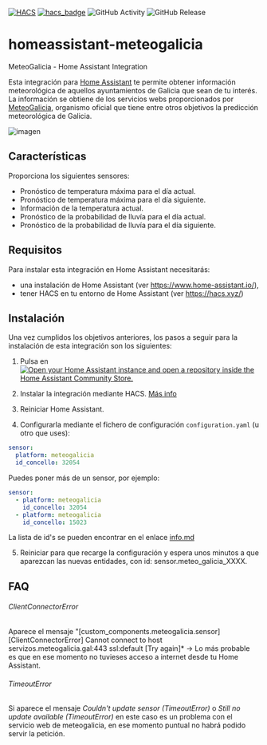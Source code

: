 [![HACS](https://img.shields.io/badge/HACS-Default-orange.svg)](https://hacs.xyz)
[![hacs_badge](https://img.shields.io/badge/HACS-Custom-41BDF5.svg)](https://github.com/hacs/integration)
![GitHub Activity](https://img.shields.io/github/commit-activity/m/danieldiazi/homeassistant-meteogalicia?label=commits)
![GitHub Release](https://img.shields.io/github/v/release/danieldiazi/homeassistant-meteogalicia)

# homeassistant-meteogalicia
MeteoGalicia - Home Assistant Integration

Esta integración para [Home Assistant](https://www.home-assistant.io/) te permite obtener información meteorológica de aquellos ayuntamientos de Galicia que sean de tu interés. La información se obtiene de los servicios webs proporcionados por [MeteoGalicia](https://www.meteogalicia.gal/), organismo oficial que tiene entre otros objetivos la predicción meteorológica de Galicia.

![imagen](https://user-images.githubusercontent.com/3638478/191593829-b1ad8bec-b456-4023-9d4d-0e17796d27cc.png)

## Características

Proporciona los siguientes sensores:

* Pronóstico de temperatura máxima para el día actual.
* Pronóstico de temperatura máxima para el día siguiente.
* Información de la temperatura actual.
* Pronóstico de la probabilidad de lluvía para el día actual.
* Pronóstico de la probabilidad de lluvía para el día siguiente.


## Requisitos

Para instalar esta integración en Home Assistant necesitarás:

* una instalación de Home Assistant (ver <https://www.home-assistant.io/>),
* tener HACS en tu entorno de Home Assistant (ver <https://hacs.xyz/>)


## Instalación
Una vez cumplidos los objetivos anteriores, los pasos a seguir para la instalación de esta integración son los siguientes:

1. Pulsa en [![Open your Home Assistant instance and open a repository inside the Home Assistant Community Store.](https://my.home-assistant.io/badges/hacs_repository.svg)](https://my.home-assistant.io/redirect/hacs_repository/?owner=danieldiazi&repository=homeassistant-meteogalicia&category=integration)
  
2. Instalar la integración mediante HACS. [Más info](docs/HACS_add_integration.md)

3. Reiniciar Home Assistant.

4. Configurarla mediante el fichero de configuración `configuration.yaml` (u otro que uses):

``` yaml
sensor:
  platform: meteogalicia
  id_concello: 32054 
```

Puedes poner más de un sensor, por ejemplo:

``` yaml
sensor:
  - platform: meteogalicia
    id_concello: 32054
  - platform: meteogalicia
    id_concello: 15023
```


La lista de id's se pueden encontrar en el enlace [info.md](info.md)

5. Reiniciar para que recarge la configuración y espera unos minutos a que aparezcan las nuevas entidades, con id: sensor.meteo_galicia_XXXX.


## FAQ

###### ClientConnectorError
Aparece el mensaje "[custom_components.meteogalicia.sensor] [ClientConnectorError] Cannot connect to host servizos.meteogalicia.gal:443 ssl:default [Try again]* -> Lo más probable es que en ese momento no tuvieses acceso a internet desde tu Home Assistant.



###### TimeoutError
Si aparece el mensaje *Couldn't update sensor (TimeoutError)* o *Still no update available (TimeoutError)* en este caso es un problema con el servicio web de meteogalicia, en ese momento puntual no habrá podido servir la petición.
